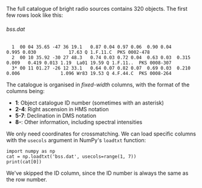 The full catalogue of bright radio sources contains 320 objects.
The first few rows look like this:

###### bss.dat  
```
  1  00 04 35.65 -47 36 19.1   0.87 0.04 0.97 0.06  0.90 0.04                0.995 0.030            17.63 Q 1.F.11.C  PKS 0002-478
  2  00 10 35.92 -30 27 48.3   0.74 0.03 0.72 0.04  0.63 0.03  0.315 0.009   0.419 0.013 1.19  La01 19.59 Q 1.F.11..  PKS 0008-307
  3* 00 11 01.27 -26 12 33.1   0.64 0.07 0.82 0.07  0.69 0.03  0.210 0.006               1.096 Wr83 19.53 Q 4.F.44.C  PKS 0008-264
```

The catalogue is organised in *fixed-width* columns, with the format of the columns being:

* **1**: Object catalogue ID number (sometimes with an asterisk)
* **2-4**: Right ascension in HMS notation
* **5-7**: Declination in DMS notation
* **8-**: Other information, including spectral intensities

We only need coordinates for crossmatching. We can load specific columns with the `usecols` argument
in NumPy's `loadtxt` function:

```
import numpy as np
cat = np.loadtxt('bss.dat', usecols=range(1, 7))
print(cat[0])
```

We've skipped the ID column, since the ID number is always the same as the row number.
